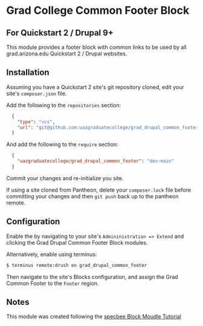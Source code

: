 # Grad College Common Footer Block
## For Quickstart 2 / Drupal 9+

This module provides a footer block with common links to be used by all
grad.arizona.edu Quickstart 2 / Drupal websites.

## Installation

Assuming you have a Quickstart 2 site's git repository cloned, edit your site's 
`composer.json` file.

Add the following to the `repositories` section:

```json
  {
    "type": "vcs",
    "url": "git@github.com:uazgraduatecollege/grad_drupal_common_footer.git"
  }
  ```
And add the following to the `require` section:

```json 
  {
    "uazgraduatecollege/grad_drupal_common_footer": "dev-main"
  }
```

Commit your changes and re-initialize you site.

If using a site cloned from Pantheon, delete your `composer.lock` file before
committing your changes and then `git push` back up to the pantheon remote.

## Configuration 

Enable the by navigating to your site's `Admininistration => Extend` and clicking 
the Grad Drupal Common Footer Block modules.

Alternatively, enable using terminus:

```sh
$ terminus remote:drush en grad_drupal_common_footer 
```

Then navigate to the site's Blocks configuration, and assign the Grad Common Footer 
to the `Footer` region.

## Notes

This module was created following the 
[specbee Block Moudle Tutorial](https://www.specbee.com/blogs/programmatically-creating-block-in-drupal-9)

